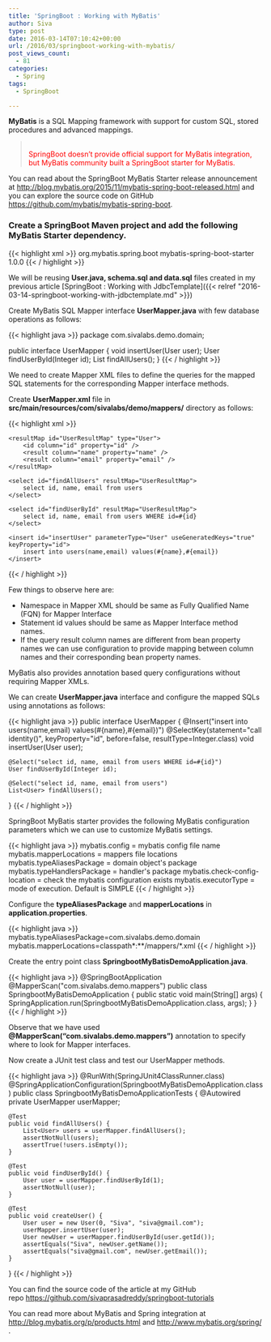 ```yaml
---
title: 'SpringBoot : Working with MyBatis'
author: Siva
type: post
date: 2016-03-14T07:10:42+00:00
url: /2016/03/springboot-working-with-mybatis/
post_views_count:
  - 81
categories:
  - Spring
tags:
  - SpringBoot

---
```

**MyBatis** is a SQL Mapping framework with support for custom SQL, stored procedures and advanced mappings.

<blockquote class="tr_bq">
    <span style="color: red;"><br />SpringBoot doesn’t provide official support for MyBatis integration, but MyBatis community built a SpringBoot starter for MyBatis.&nbsp;</span>
</blockquote>

You can read about the SpringBoot MyBatis Starter release announcement at <http://blog.mybatis.org/2015/11/mybatis-spring-boot-released.html> and you can explore the source code on GitHub <https://github.com/mybatis/mybatis-spring-boot>.

### Create a SpringBoot Maven project and add the following MyBatis Starter dependency.


{{< highlight xml >}}
<dependency>
    <groupId>org.mybatis.spring.boot</groupId>
    <artifactId>mybatis-spring-boot-starter</artifactId>
    <version>1.0.0</version>
</dependency>
{{< / highlight >}}

We will be reusing **User.java, schema.sql and data.sql** files created in my previous article [SpringBoot : Working with JdbcTemplate]({{< relref "2016-03-14-springboot-working-with-jdbctemplate.md" >}})

Create MyBatis SQL Mapper interface **UserMapper.java** with few database operations as follows:

{{< highlight java >}}
package com.sivalabs.demo.domain;

public interface UserMapper
{
    void insertUser(User user);
    User findUserById(Integer id);
    List<User> findAllUsers();
}
{{< / highlight >}}

We need to create Mapper XML files to define the queries for the mapped SQL statements for the corresponding Mapper interface methods.

Create **UserMapper.xml** file in **src/main/resources/com/sivalabs/demo/mappers/** directory as follows:

{{< highlight xml >}}
<!DOCTYPE mapper
    PUBLIC "-//mybatis.org//DTD Mapper 3.0//EN"
    "http://mybatis.org/dtd/mybatis-3-mapper.dtd">

<mapper namespace="com.sivalabs.demo.mappers.UserMapper">

    <resultMap id="UserResultMap" type="User">
        <id column="id" property="id" />
        <result column="name" property="name" />
        <result column="email" property="email" />
    </resultMap>

    <select id="findAllUsers" resultMap="UserResultMap">
        select id, name, email from users
    </select>

    <select id="findUserById" resultMap="UserResultMap">
        select id, name, email from users WHERE id=#{id}
    </select>

    <insert id="insertUser" parameterType="User" useGeneratedKeys="true" keyProperty="id">
        insert into users(name,email) values(#{name},#{email})
    </insert>
</mapper>
{{< / highlight >}}

Few things to observe here are:

  * Namespace in Mapper XML should be same as Fully Qualified Name (FQN) for Mapper Interface
  * Statement id values should be same as Mapper Interface method names.
  * If the query result column names are different from bean property names we can use <resultMap> configuration to provide mapping between column names and their corresponding bean property names.&nbsp;

MyBatis also provides annotation based query configurations without requiring Mapper XMLs.
  
We can create **UserMapper.java** interface and configure the mapped SQLs using annotations as follows:

{{< highlight java >}}
public interface UserMapper
{
    @Insert("insert into users(name,email) values(#{name},#{email})")
    @SelectKey(statement="call identity()", keyProperty="id",
    before=false, resultType=Integer.class)
    void insertUser(User user);

    @Select("select id, name, email from users WHERE id=#{id}")
    User findUserById(Integer id);

    @Select("select id, name, email from users")
    List<User> findAllUsers();

}
{{< / highlight >}}

SpringBoot MyBatis starter provides the following MyBatis configuration parameters which we can use to customize MyBatis settings.

{{< highlight java >}}
mybatis.config = mybatis config file name
mybatis.mapperLocations = mappers file locations
mybatis.typeAliasesPackage = domain object's package
mybatis.typeHandlersPackage = handler's package
mybatis.check-config-location = check the mybatis configuration exists
mybatis.executorType = mode of execution. Default is SIMPLE
{{< / highlight >}}

Configure the **typeAliasesPackage** and **mapperLocations** in **application.properties**.

{{< highlight java >}}
mybatis.typeAliasesPackage=com.sivalabs.demo.domain
mybatis.mapperLocations=classpath*:**/mappers/*.xml
{{< / highlight >}}

Create the entry point class **SpringbootMyBatisDemoApplication.java**.

{{< highlight java >}}
@SpringBootApplication
@MapperScan("com.sivalabs.demo.mappers")
public class SpringbootMyBatisDemoApplication
{
    public static void main(String[] args)
    {
        SpringApplication.run(SpringbootMyBatisDemoApplication.class, args);
    }
}
{{< / highlight >}}

Observe that we have used **@MapperScan(&#8220;com.sivalabs.demo.mappers&#8221;)** annotation to specify where to look for Mapper interfaces.

Now create a JUnit test class and test our UserMapper methods.

{{< highlight java >}}
@RunWith(SpringJUnit4ClassRunner.class)
@SpringApplicationConfiguration(SpringbootMyBatisDemoApplication.class)
public class SpringbootMyBatisDemoApplicationTests
{
    @Autowired
    private UserMapper userMapper;

    @Test
    public void findAllUsers() {
        List<User> users = userMapper.findAllUsers();
        assertNotNull(users);
        assertTrue(!users.isEmpty());
    }

    @Test
    public void findUserById() {
        User user = userMapper.findUserById(1);
        assertNotNull(user);
    }

    @Test
    public void createUser() {
        User user = new User(0, "Siva", "siva@gmail.com");
        userMapper.insertUser(user);
        User newUser = userMapper.findUserById(user.getId());
        assertEquals("Siva", newUser.getName());
        assertEquals("siva@gmail.com", newUser.getEmail());
    }
}
{{< / highlight >}}

You can find the source code of the article at my GitHub repo&nbsp;<https://github.com/sivaprasadreddy/springboot-tutorials>

You can read more about MyBatis and Spring integration at <http://blog.mybatis.org/p/products.html>&nbsp;and&nbsp;<http://www.mybatis.org/spring/>.
